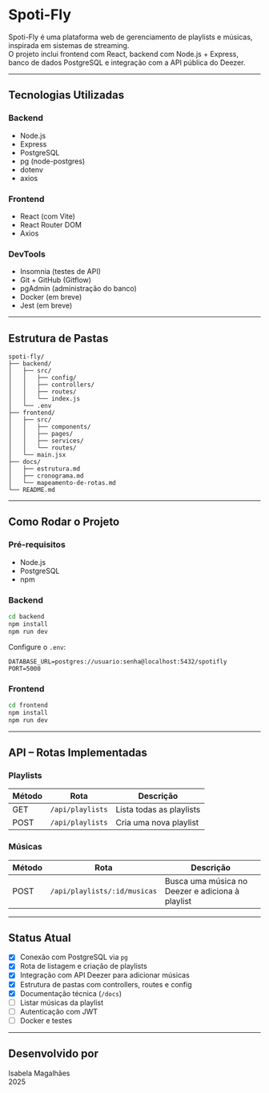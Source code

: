 
# Spoti-Fly

Spoti-Fly é uma plataforma web de gerenciamento de playlists e músicas, inspirada em sistemas de streaming.  
O projeto inclui frontend com React, backend com Node.js + Express, banco de dados PostgreSQL e integração com a API pública do Deezer.

---

## Tecnologias Utilizadas

### Backend
- Node.js
- Express
- PostgreSQL
- pg (node-postgres)
- dotenv
- axios

### Frontend
- React (com Vite)
- React Router DOM
- Axios

### DevTools
- Insomnia (testes de API)
- Git + GitHub (Gitflow)
- pgAdmin (administração do banco)
- Docker (em breve)
- Jest (em breve)

---

## Estrutura de Pastas

```
spoti-fly/
├── backend/
│   ├── src/
│   │   ├── config/
│   │   ├── controllers/
│   │   ├── routes/
│   │   └── index.js
│   └── .env
├── frontend/
│   ├── src/
│   │   ├── components/
│   │   ├── pages/
│   │   ├── services/
│   │   └── routes/
│   └── main.jsx
├── docs/
│   ├── estrutura.md
│   ├── cronograma.md
│   └── mapeamento-de-rotas.md
└── README.md
```

---

## Como Rodar o Projeto

### Pré-requisitos
- Node.js
- PostgreSQL
- npm

### Backend

```bash
cd backend
npm install
npm run dev
```

Configure o `.env`:

```
DATABASE_URL=postgres://usuario:senha@localhost:5432/spotifly
PORT=5000
```

### Frontend

```bash
cd frontend
npm install
npm run dev
```

---

## API – Rotas Implementadas

### Playlists

| Método | Rota                | Descrição                         |
|--------|---------------------|-----------------------------------|
| GET    | `/api/playlists`    | Lista todas as playlists          |
| POST   | `/api/playlists`    | Cria uma nova playlist            |

### Músicas

| Método | Rota                             | Descrição                            |
|--------|----------------------------------|----------------------------------------|
| POST   | `/api/playlists/:id/musicas`     | Busca uma música no Deezer e adiciona à playlist |

---

## Status Atual

- [x] Conexão com PostgreSQL via `pg`
- [x] Rota de listagem e criação de playlists
- [x] Integração com API Deezer para adicionar músicas
- [x] Estrutura de pastas com controllers, routes e config
- [x] Documentação técnica (`/docs`)
- [ ] Listar músicas da playlist
- [ ] Autenticação com JWT
- [ ] Docker e testes

---

## Desenvolvido por

Isabela Magalhães    
2025 
